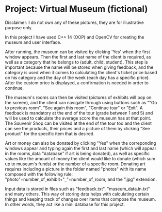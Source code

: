 # Project: Virtual Museum (fictional)

Disclaimer: I do not own any of these pictures, they are for illustrative purpose only. 

In this project I have used C++ 14 (OOP) and OpenCV for creating the museum and user interface. 
 
After running, the museum can be visited by clicking 'Yes' when the first window appears. 
Then the first and last name of the client is required, as well as a category that he belongs to (adult, child, student). This step is important because the name will be stored when giving feedback, and the category is used when it comes to calculating the client's ticket price based on his category and the day of the week (each day has a specific price). After the custom price is displayed, a confirmation is needed in order to continue.  

The museum's rooms can then be visited (pictures of exhibits will pop on the screen), and the client can navigate through using buttons such as ""Go to previous room", "See again this room", "Continue tour" or "Exit". A feedback is mandatory at the end of the tour (grade between 1 and 5) and will be used to calculate the average score the museum has at that point. The Souvenir Shop can be visited at the end of the tour too and the client can see the products, their prices and a picture of them by clicking "See product" for the specific item that is desired.
 
Art or money can also be donated by clicking "Yes" when the correponding windows appear and typing again the first and last name (which will appear in  the rooms_data "database" if art is being donated), as well as specific values like the amount of money the client would like to donate (which sum up to museum's funds) or the number of a specific room. Donating art requires including a picture in the folder named "photos" with its name composed with the following rule: "photo"+number_of_exhibit+"_"+number_of_room, and the ".jpg" extension.

 Input data is stored in files such as "feedback.txt", "museum_data.in.txt" and many others. This way of storing data helps with calculating certain things and keeping track of changes over items that compose the museum. In other words, they act like a mini database for this project.



